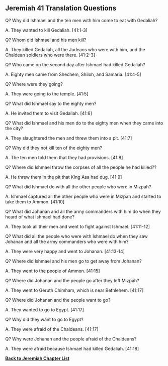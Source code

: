 ## Jeremiah 41 Translation Questions ##

Q? Why did Ishmael and the ten men with him come to eat with Gedaliah?

A. They wanted to kill Gedaliah. [41:1-3]

Q? Whom did Ishmael and his men kill?

A. They killed Gedaliah, all the Judeans who were with him, and the Chaldean soldiers who were there. [41:2-3]

Q? Who came on the second day after Ishmael had killed Gedaliah?

A. Eighty men came from Shechem, Shiloh, and Samaria. [41:4-5]

Q? Where were they going?

A. They were going to the temple. [41:5]

Q? What did Ishmael say to the eighty men?

A. He invited them to visit Gedaliah. [41:6]

Q? What did Ishmael and his men do to the eighty men when they came into the city?

A. They slaughtered the men and threw them into a pit. [41:7]

Q? Why did they not kill ten of the eighty men?

A. The ten men told them that they had provisions. [41:8]

Q? Where did Ishmael throw the corpses of all the people he had killed??

A. He threw them in the pit that King Asa had dug. [41:9]

Q? What did Ishmael do with all the other people who were in Mizpah?

A. Ishmael captured all the other people who were in Mizpah and started to take them to Ammon. [41:10]

Q? What did Johanan and all the army commanders with him do when they heard of what Ishmael had done?

A. They took all their men and went to fight against Ishmael. [41:11-12]

Q? What did all the people who were with Ishmael do when they saw Johanan and all the army commanders who were with him?

A. They were very happy and went to Johanan. [41:13-14]

Q? Where did Ishmael and his men go to get away from Johanan?

A. They went to the people of Ammon. [41:15]

Q? Where did Johanan and the people go after they left Mizpah?

A. They went to Geruth Chimham, which is near Bethlehem. [41:17]

Q? Where did Johanan and the people want to go?

A. They wanted to go to Egypt. [41:17]

Q? Why did they want to go to Egypt?

A. They were afraid of the Chaldeans. [41:17]

Q? Why were Johanan and the people afraid of the Chaldeans?

A. They were afraid because Ishmael had killed Gedaliah. [41:18]

__[Back to Jeremiah Chapter List](./)__

